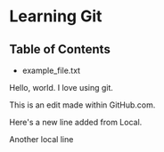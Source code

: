# Learning Git

## Table of Contents

- example_file.txt

Hello, world. I love using git.

This is an edit made within GitHub.com.

Here's a new line added from Local.

Another local line
